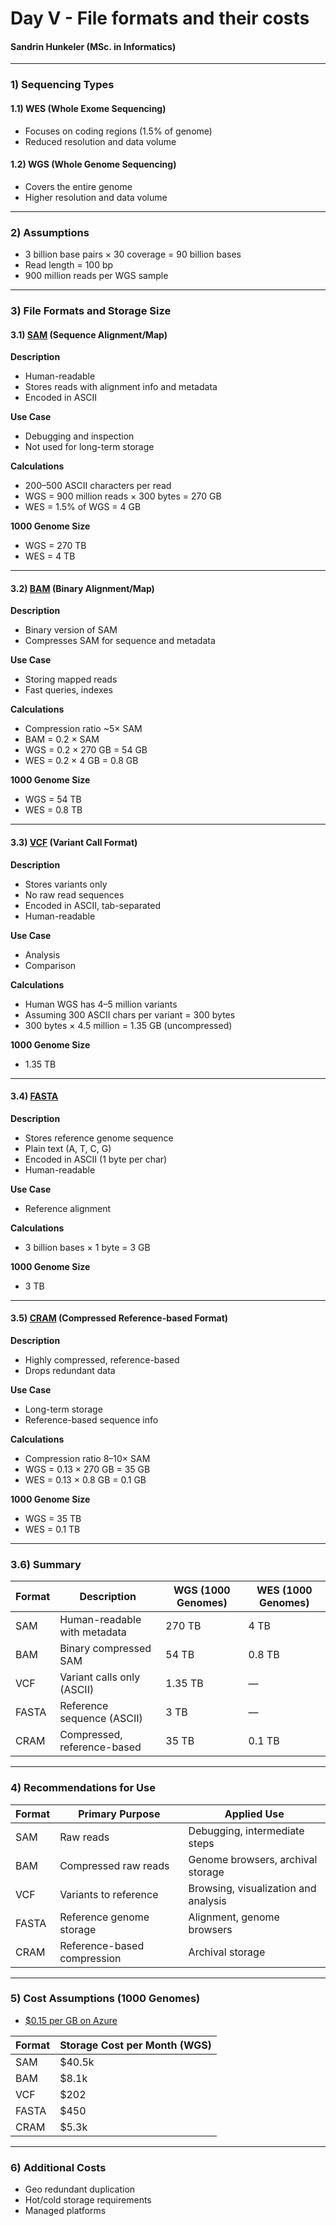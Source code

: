 # Day V - File formats and their costs
#### Sandrin Hunkeler (MSc. in Informatics)

---

### 1) Sequencing Types

#### 1.1) WES (Whole Exome Sequencing)
- Focuses on coding regions (1.5% of genome)
- Reduced resolution and data volume

#### 1.2) WGS (Whole Genome Sequencing)
- Covers the entire genome
- Higher resolution and data volume

---

### 2) Assumptions

- 3 billion base pairs × 30 coverage = 90 billion bases  
- Read length = 100 bp  
- 900 million reads per WGS sample  

---

### 3) File Formats and Storage Size

#### 3.1) [SAM](https://samtools.github.io/hts-specs/SAMv1.pdf) (Sequence Alignment/Map)

**Description**  
- Human-readable  
- Stores reads with alignment info and metadata  
- Encoded in ASCII

**Use Case**  
- Debugging and inspection  
- Not used for long-term storage

**Calculations**  
- 200–500 ASCII characters per read  
- WGS = 900 million reads × 300 bytes = 270 GB  
- WES = 1.5% of WGS = 4 GB  

**1000 Genome Size**  
- WGS = 270 TB  
- WES = 4 TB

---

#### 3.2) [BAM](https://samtools.github.io/hts-specs/SAMv1.pdf) (Binary Alignment/Map)

**Description**  
- Binary version of SAM  
- Compresses SAM for sequence and metadata  

**Use Case**  
- Storing mapped reads  
- Fast queries, indexes  

**Calculations**  
- Compression ratio ~5× SAM  
- BAM = 0.2 × SAM  
- WGS = 0.2 × 270 GB = 54 GB  
- WES = 0.2 × 4 GB = 0.8 GB  

**1000 Genome Size**  
- WGS = 54 TB  
- WES = 0.8 TB

---

#### 3.3) [VCF](https://samtools.github.io/hts-specs/VCFv4.3.pdf) (Variant Call Format)

**Description**  
- Stores variants only  
- No raw read sequences  
- Encoded in ASCII, tab-separated  
- Human-readable

**Use Case**  
- Analysis  
- Comparison

**Calculations**  
- Human WGS has 4–5 million variants  
- Assuming 300 ASCII chars per variant = 300 bytes  
- 300 bytes × 4.5 million = 1.35 GB (uncompressed)

**1000 Genome Size**  
- 1.35 TB

---

#### 3.4) [FASTA](https://www.bioinformatics.nl/tools/crab_fasta.html)

**Description**  
- Stores reference genome sequence  
- Plain text (A, T, C, G)  
- Encoded in ASCII (1 byte per char)  
- Human-readable

**Use Case**  
- Reference alignment

**Calculations**  
- 3 billion bases × 1 byte = 3 GB  

**1000 Genome Size**  
- 3 TB

---

#### 3.5) [CRAM](https://samtools.github.io/hts-specs/CRAMv3.pdf) (Compressed Reference-based Format)

**Description**  
- Highly compressed, reference-based  
- Drops redundant data  

**Use Case**  
- Long-term storage  
- Reference-based sequence info

**Calculations**  
- Compression ratio 8–10× SAM  
- WGS = 0.13 × 270 GB = 35 GB  
- WES = 0.13 × 0.8 GB = 0.1 GB  

**1000 Genome Size**  
- WGS = 35 TB  
- WES = 0.1 TB

---

### 3.6) Summary

| Format | Description                      | WGS (1000 Genomes) | WES (1000 Genomes) |
|--------|----------------------------------|--------------------|--------------------|
| SAM    | Human-readable with metadata     | 270 TB             | 4 TB               |
| BAM    | Binary compressed SAM            | 54 TB              | 0.8 TB             |
| VCF    | Variant calls only (ASCII)       | 1.35 TB            | —                  |
| FASTA  | Reference sequence (ASCII)       | 3 TB               | —                  |
| CRAM   | Compressed, reference-based      | 35 TB              | 0.1 TB             |

---

### 4) Recommendations for Use

| Format | Primary Purpose             | Applied Use                          |
|--------|-----------------------------|--------------------------------------|
| SAM    | Raw reads                   | Debugging, intermediate steps        |
| BAM    | Compressed raw reads        | Genome browsers, archival storage    |
| VCF    | Variants to reference       | Browsing, visualization and analysis |
| FASTA  | Reference genome storage    | Alignment, genome browsers           |
| CRAM   | Reference-based compression | Archival storage                     |

---

### 5) Cost Assumptions (1000 Genomes)

- [$0.15 per GB on Azure](https://azure.microsoft.com/en-us/pricing/details/storage/blobs/)

| Format | Storage Cost per Month (WGS) |
|--------|------------------------------|
| SAM    | $40.5k                       |
| BAM    | $8.1k                        |
| VCF    | $202                         |
| FASTA  | $450                         |
| CRAM   | $5.3k                        |

---

### 6) Additional Costs

- Geo redundant duplication  
- Hot/cold storage requirements  
- Managed platforms  
